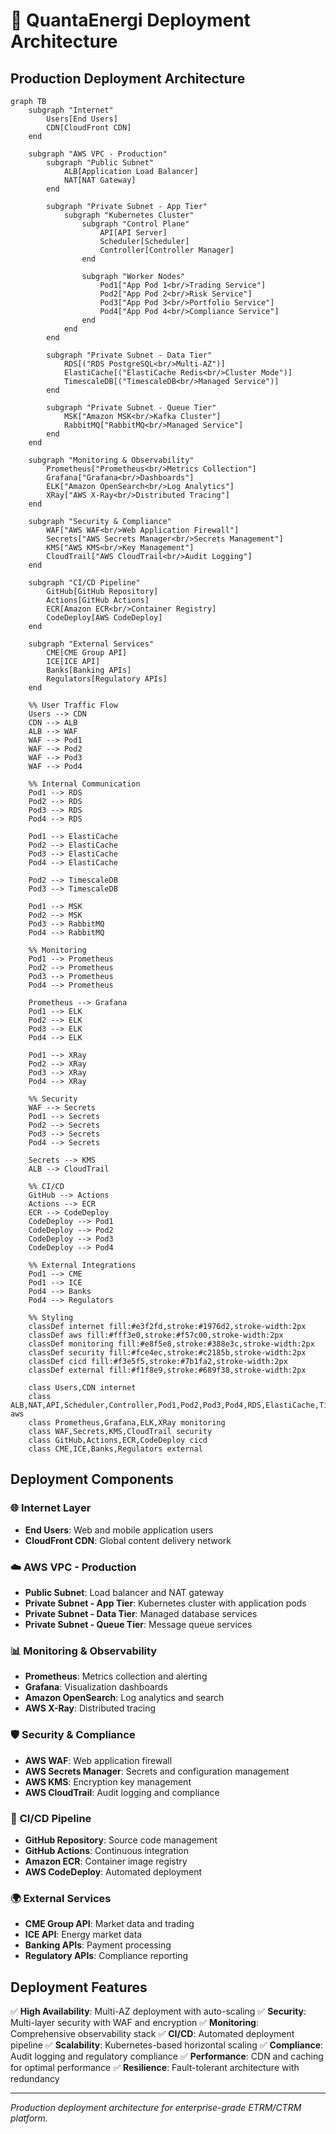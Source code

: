 # 🚀 QuantaEnergi Deployment Architecture

## Production Deployment Architecture

```mermaid
graph TB
    subgraph "Internet"
        Users[End Users]
        CDN[CloudFront CDN]
    end
    
    subgraph "AWS VPC - Production"
        subgraph "Public Subnet"
            ALB[Application Load Balancer]
            NAT[NAT Gateway]
        end
        
        subgraph "Private Subnet - App Tier"
            subgraph "Kubernetes Cluster"
                subgraph "Control Plane"
                    API[API Server]
                    Scheduler[Scheduler]
                    Controller[Controller Manager]
                end
                
                subgraph "Worker Nodes"
                    Pod1["App Pod 1<br/>Trading Service"]
                    Pod2["App Pod 2<br/>Risk Service"]
                    Pod3["App Pod 3<br/>Portfolio Service"]
                    Pod4["App Pod 4<br/>Compliance Service"]
                end
            end
        end
        
        subgraph "Private Subnet - Data Tier"
            RDS[("RDS PostgreSQL<br/>Multi-AZ")]
            ElastiCache[("ElastiCache Redis<br/>Cluster Mode")]
            TimescaleDB[("TimescaleDB<br/>Managed Service")]
        end
        
        subgraph "Private Subnet - Queue Tier"
            MSK["Amazon MSK<br/>Kafka Cluster"]
            RabbitMQ["RabbitMQ<br/>Managed Service"]
        end
    end
    
    subgraph "Monitoring & Observability"
        Prometheus["Prometheus<br/>Metrics Collection"]
        Grafana["Grafana<br/>Dashboards"]
        ELK["Amazon OpenSearch<br/>Log Analytics"]
        XRay["AWS X-Ray<br/>Distributed Tracing"]
    end
    
    subgraph "Security & Compliance"
        WAF["AWS WAF<br/>Web Application Firewall"]
        Secrets["AWS Secrets Manager<br/>Secrets Management"]
        KMS["AWS KMS<br/>Key Management"]
        CloudTrail["AWS CloudTrail<br/>Audit Logging"]
    end
    
    subgraph "CI/CD Pipeline"
        GitHub[GitHub Repository]
        Actions[GitHub Actions]
        ECR[Amazon ECR<br/>Container Registry]
        CodeDeploy[AWS CodeDeploy]
    end
    
    subgraph "External Services"
        CME[CME Group API]
        ICE[ICE API]
        Banks[Banking APIs]
        Regulators[Regulatory APIs]
    end
    
    %% User Traffic Flow
    Users --> CDN
    CDN --> ALB
    ALB --> WAF
    WAF --> Pod1
    WAF --> Pod2
    WAF --> Pod3
    WAF --> Pod4
    
    %% Internal Communication
    Pod1 --> RDS
    Pod2 --> RDS
    Pod3 --> RDS
    Pod4 --> RDS
    
    Pod1 --> ElastiCache
    Pod2 --> ElastiCache
    Pod3 --> ElastiCache
    Pod4 --> ElastiCache
    
    Pod2 --> TimescaleDB
    Pod3 --> TimescaleDB
    
    Pod1 --> MSK
    Pod2 --> MSK
    Pod3 --> RabbitMQ
    Pod4 --> RabbitMQ
    
    %% Monitoring
    Pod1 --> Prometheus
    Pod2 --> Prometheus
    Pod3 --> Prometheus
    Pod4 --> Prometheus
    
    Prometheus --> Grafana
    Pod1 --> ELK
    Pod2 --> ELK
    Pod3 --> ELK
    Pod4 --> ELK
    
    Pod1 --> XRay
    Pod2 --> XRay
    Pod3 --> XRay
    Pod4 --> XRay
    
    %% Security
    WAF --> Secrets
    Pod1 --> Secrets
    Pod2 --> Secrets
    Pod3 --> Secrets
    Pod4 --> Secrets
    
    Secrets --> KMS
    ALB --> CloudTrail
    
    %% CI/CD
    GitHub --> Actions
    Actions --> ECR
    ECR --> CodeDeploy
    CodeDeploy --> Pod1
    CodeDeploy --> Pod2
    CodeDeploy --> Pod3
    CodeDeploy --> Pod4
    
    %% External Integrations
    Pod1 --> CME
    Pod1 --> ICE
    Pod4 --> Banks
    Pod4 --> Regulators
    
    %% Styling
    classDef internet fill:#e3f2fd,stroke:#1976d2,stroke-width:2px
    classDef aws fill:#fff3e0,stroke:#f57c00,stroke-width:2px
    classDef monitoring fill:#e8f5e8,stroke:#388e3c,stroke-width:2px
    classDef security fill:#fce4ec,stroke:#c2185b,stroke-width:2px
    classDef cicd fill:#f3e5f5,stroke:#7b1fa2,stroke-width:2px
    classDef external fill:#f1f8e9,stroke:#689f38,stroke-width:2px
    
    class Users,CDN internet
    class ALB,NAT,API,Scheduler,Controller,Pod1,Pod2,Pod3,Pod4,RDS,ElastiCache,TimescaleDB,MSK,RabbitMQ aws
    class Prometheus,Grafana,ELK,XRay monitoring
    class WAF,Secrets,KMS,CloudTrail security
    class GitHub,Actions,ECR,CodeDeploy cicd
    class CME,ICE,Banks,Regulators external
```

## Deployment Components

### 🌐 **Internet Layer**
- **End Users**: Web and mobile application users
- **CloudFront CDN**: Global content delivery network

### ☁️ **AWS VPC - Production**
- **Public Subnet**: Load balancer and NAT gateway
- **Private Subnet - App Tier**: Kubernetes cluster with application pods
- **Private Subnet - Data Tier**: Managed database services
- **Private Subnet - Queue Tier**: Message queue services

### 📊 **Monitoring & Observability**
- **Prometheus**: Metrics collection and alerting
- **Grafana**: Visualization dashboards
- **Amazon OpenSearch**: Log analytics and search
- **AWS X-Ray**: Distributed tracing

### 🛡️ **Security & Compliance**
- **AWS WAF**: Web application firewall
- **AWS Secrets Manager**: Secrets and configuration management
- **AWS KMS**: Encryption key management
- **AWS CloudTrail**: Audit logging and compliance

### 🔄 **CI/CD Pipeline**
- **GitHub Repository**: Source code management
- **GitHub Actions**: Continuous integration
- **Amazon ECR**: Container image registry
- **AWS CodeDeploy**: Automated deployment

### 🌍 **External Services**
- **CME Group API**: Market data and trading
- **ICE API**: Energy market data
- **Banking APIs**: Payment processing
- **Regulatory APIs**: Compliance reporting

## Deployment Features

✅ **High Availability**: Multi-AZ deployment with auto-scaling
✅ **Security**: Multi-layer security with WAF and encryption
✅ **Monitoring**: Comprehensive observability stack
✅ **CI/CD**: Automated deployment pipeline
✅ **Scalability**: Kubernetes-based horizontal scaling
✅ **Compliance**: Audit logging and regulatory compliance
✅ **Performance**: CDN and caching for optimal performance
✅ **Resilience**: Fault-tolerant architecture with redundancy

---

*Production deployment architecture for enterprise-grade ETRM/CTRM platform.*

